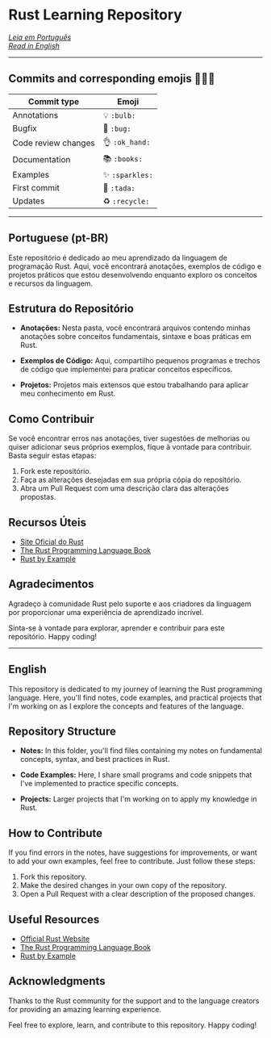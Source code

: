 # Rust Learning Repository

*[Leia em Português](#portuguese-pt-br)<br>
[Read in English](#english)*

---

## Commits and corresponding emojis 🧑🏻‍💻

<table>
  <thead>
    <tr>
      <th>Commit type</th>
      <th>Emoji</th>
    </tr>
  </thead>
 <tbody>
    <tr>
      <td>Annotations</td>
      <td>💡 <code alt="bulb">:bulb:</code></td>
    </tr>
    <tr>
      <td>Bugfix</td>
      <td>🐛 <code alt="bug">:bug:</code></td>
    </tr>
    <tr>
      <td>Code review changes</td>
      <td>👌 <code alt="ok hand">:ok_hand:</code></td>
    </tr>
    <tr>
      <td>Documentation</td>
      <td>📚 <code alt="books">:books:</code></td>
    </tr>
    <tr>
      <td>Examples</td>
      <td>✨ <code alt="sparkles">:sparkles:</code></td>
    </tr>
    <tr>
      <td>First commit</td>
      <td>🎉 <code alt="tada">:tada:</code></td>
    </tr>
    <tr>
        <td>Updates</td>
        <td>♻️ <code alt="recycle">:recycle:</code></td>
    </tr>
  </tbody>
</table>

---

## **Portuguese (pt-BR)**

Este repositório é dedicado ao meu aprendizado da linguagem de programação Rust. Aqui, você encontrará anotações, exemplos de código e projetos práticos que estou desenvolvendo enquanto exploro os conceitos e recursos da linguagem.

## Estrutura do Repositório

- **Anotações:** Nesta pasta, você encontrará arquivos contendo minhas anotações sobre conceitos fundamentais, sintaxe e boas práticas em Rust.

- **Exemplos de Código:** Aqui, compartilho pequenos programas e trechos de código que implementei para praticar conceitos específicos.

- **Projetos:** Projetos mais extensos que estou trabalhando para aplicar meu conhecimento em Rust.

## Como Contribuir

Se você encontrar erros nas anotações, tiver sugestões de melhorias ou quiser adicionar seus próprios exemplos, fique à vontade para contribuir. Basta seguir estas etapas:

1. Fork este repositório.
2. Faça as alterações desejadas em sua própria cópia do repositório.
3. Abra um Pull Request com uma descrição clara das alterações propostas.

## Recursos Úteis

- [Site Oficial do Rust](https://www.rust-lang.org/)
- [The Rust Programming Language Book](https://doc.rust-lang.org/book/)
- [Rust by Example](https://doc.rust-lang.org/rust-by-example/)

## Agradecimentos

Agradeço à comunidade Rust pelo suporte e aos criadores da linguagem por proporcionar uma experiência de aprendizado incrível.

Sinta-se à vontade para explorar, aprender e contribuir para este repositório. Happy coding!

---

## **English**

This repository is dedicated to my journey of learning the Rust programming language. Here, you'll find notes, code examples, and practical projects that I'm working on as I explore the concepts and features of the language.

## Repository Structure

- **Notes:** In this folder, you'll find files containing my notes on fundamental concepts, syntax, and best practices in Rust.

- **Code Examples:** Here, I share small programs and code snippets that I've implemented to practice specific concepts.

- **Projects:** Larger projects that I'm working on to apply my knowledge in Rust.

## How to Contribute

If you find errors in the notes, have suggestions for improvements, or want to add your own examples, feel free to contribute. Just follow these steps:

1. Fork this repository.
2. Make the desired changes in your own copy of the repository.
3. Open a Pull Request with a clear description of the proposed changes.

## Useful Resources

- [Official Rust Website](https://www.rust-lang.org/)
- [The Rust Programming Language Book](https://doc.rust-lang.org/book/)
- [Rust by Example](https://doc.rust-lang.org/rust-by-example/)

## Acknowledgments

Thanks to the Rust community for the support and to the language creators for providing an amazing learning experience.

Feel free to explore, learn, and contribute to this repository. Happy coding!
